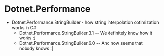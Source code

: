 # Dotnet.Performance

- Dotnet.Performance.StringBuilder - how string interpolation optimization works in C#
  + Dotnet.Performance.StringBuilder.3.1 -- We definitely know how it works :)
  + Dotnet.Performance.StringBuilder.6.0 -- And now seems that nobody knows :|